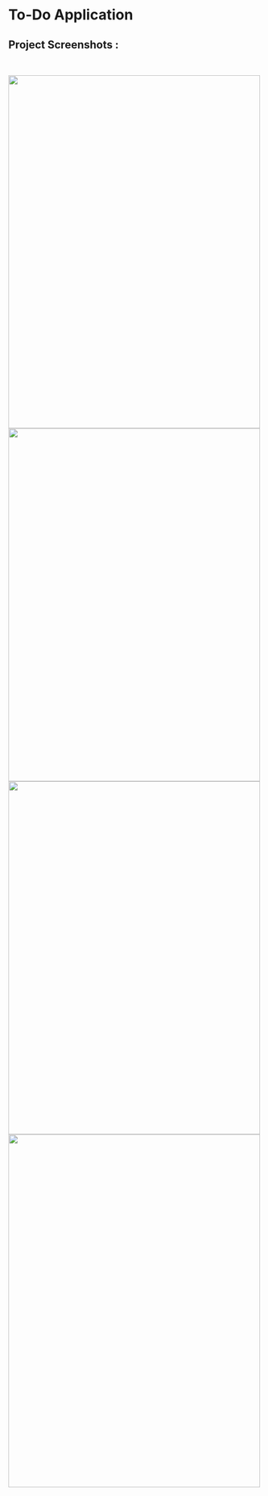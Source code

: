 # To-Do Application

## Project Screenshots :
<br>
<p float="left"> 
  <img src="https://user-images.githubusercontent.com/59263190/157287330-1db2f01e-546d-4b0c-8528-6deaecd6f004.jpeg" height="700px" width="500px" />
  <img src="https://user-images.githubusercontent.com/59263190/157287455-a5a448e2-31b1-446c-9771-7e6032b83afb.jpeg" height="700px" width="500px" />
  <img src="https://user-images.githubusercontent.com/59263190/157287498-446c8de6-eb71-4a84-9926-2de5db74c49d.jpeg" height="700px" width="500px" />
  <img src="https://user-images.githubusercontent.com/59263190/157287531-405f621d-c356-42c0-831f-fd62b8fe25db.jpeg" height="700px" width="500px" />
</p>

